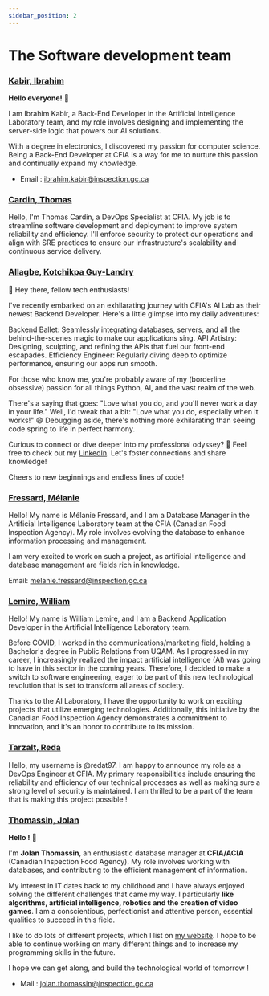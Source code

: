 ```yaml
---
sidebar_position: 2
---
```


# The Software development team

### [Kabir, Ibrahim](https://www.linkedin.com/in/ibrahimkabir/) 

**Hello everyone!** 👋

I am Ibrahim Kabir, a Back-End Developer in the Artificial Intelligence Laboratory team, and my role involves designing and implementing the server-side logic that powers our AI solutions.

With a degree in electronics, I discovered my passion for computer science. Being a Back-End Developer at CFIA is a way for me to nurture this passion and continually expand my knowledge.

- Email : ibrahim.kabir@inspection.gc.ca

### [Cardin, Thomas](https://www.linkedin.com/in/thomas-cardin/)

Hello, I'm Thomas Cardin, a DevOps Specialist at CFIA. My job is to streamline software development and deployment to improve system reliability and efficiency. I'll enforce security to protect our operations and align with SRE practices to ensure our infrastructure's scalability and continuous service delivery. 

### [Allagbe, Kotchikpa Guy-Landry](https://www.linkedin.com/in/guy-landry-allagbe/)

👋 Hey there, fellow tech enthusiasts!

I've recently embarked on an exhilarating journey with CFIA's AI Lab as their newest Backend Developer. Here's a little glimpse into my daily adventures:

Backend Ballet: Seamlessly integrating databases, servers, and all the behind-the-scenes magic to make our applications sing.
API Artistry: Designing, sculpting, and refining the APIs that fuel our front-end escapades.
Efficiency Engineer: Regularly diving deep to optimize performance, ensuring our apps run smooth.

For those who know me, you're probably aware of my (borderline obsessive) passion for all things Python, AI, and the vast realm of the web.

There's a saying that goes: "Love what you do, and you'll never work a day in your life." Well, I'd tweak that a bit: "Love what you do, especially when it works!" 😄 Debugging aside, there's nothing more exhilarating than seeing code spring to life in perfect harmony.

Curious to connect or dive deeper into my professional odyssey? 🧐 Feel free to check out my [LinkedIn](https://www.linkedin.com/in/guy-landry-allagbe). Let's foster connections and share knowledge!

Cheers to new beginnings and endless lines of code!

### [Fressard, Mélanie](https://www.linkedin.com/in/melanie-fressard/)

Hello! My name is Mélanie Fressard, and I am a Database Manager in the Artificial Intelligence Laboratory team at the CFIA (Canadian Food Inspection Agency). My role involves evolving the database to enhance information processing and management.

I am very excited to work on such a project, as artificial intelligence and database management are fields rich in knowledge.

Email: melanie.fressard@inspection.gc.ca

### [Lemire, William](https://www.linkedin.com/in/wlemire/)

Hello! My name is William Lemire, and I am a Backend Application Developer in the Artificial Intelligence Laboratory team.

Before COVID, I worked in the communications/marketing field, holding a Bachelor's degree in Public Relations from UQAM. As I progressed in my career, I increasingly realized the impact artificial intelligence (AI) was going to have in this sector in the coming years. Therefore, I decided to make a switch to software engineering, eager to be part of this new technological revolution that is set to transform all areas of society.

Thanks to the AI Laboratory, I have the opportunity to work on exciting projects that utilize emerging technologies. Additionally, this initiative by the Canadian Food Inspection Agency demonstrates a commitment to innovation, and it's an honor to contribute to its mission.

### [Tarzalt, Reda](https://www.linkedin.com/in/tarzaltreda/)

Hello, my username is @redat97. I am happy to announce my role as a DevOps Engineer at CFIA. My primary responsibilities include ensuring the reliability and efficiency of our technical processes as well as making sure a strong level of security is maintained. I am thrilled to be a part of the team that is making this project possible !

### [Thomassin, Jolan](https://www.linkedin.com/in/jolan-thomassin/)

**Hello !** 👋

I'm **Jolan Thomassin**, an enthusiastic database manager at **CFIA/ACIA** (Canadian Inspection Food Agency). My role involves working with databases, and contributing to the efficient management of information.

My interest in IT dates back to my childhood and I have always enjoyed solving the different challenges that came my way. I particularly **like algorithms, artificial intelligence, robotics and the creation of video games**. I am a conscientious, perfectionist and attentive person, essential qualities to succeed in this field.

I like to do lots of different projects, which I list on [my website](https://jolanthomassin.fr). I hope to be able to continue working on many different things and to increase my programming  skills in the future.

I hope we can get along, and build the technological world of tomorrow !

- Mail : jolan.thomassin@inspection.gc.ca
